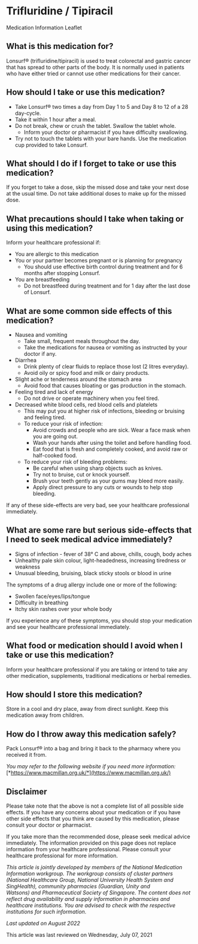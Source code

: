 # Trifluridine / Tipiracil

Medication Information Leaflet

What is this medication for?
----------------------------

Lonsurf® (trifluridine/tipiracil) is used to treat colorectal and gastric cancer that has spread to other parts of the body. It is normally used in patients who have either tried or cannot use other medications for their cancer.

How should I take or use this medication?
-----------------------------------------

* Take Lonsurf® two times a day from Day 1 to 5 and Day 8 to 12 of a 28 day-cycle.
* Take it within 1 hour after a meal.
* Do not break, chew or crush the tablet. Swallow the tablet whole.
  + Inform your doctor or pharmacist if you have difficulty swallowing.
* Try not to touch the tablets with your bare hands. Use the medication cup provided to take Lonsurf.

What should I do if I forget to take or use this medication?
------------------------------------------------------------

If you forget to take a dose, skip the missed dose and take your next dose at the usual time. Do not take additional doses to make up for the missed dose.

What precautions should I take when taking or using this medication?
--------------------------------------------------------------------

Inform your healthcare professional if:

* You are allergic to this medication
* You or your partner becomes pregnant or is planning for pregnancy
  + You should use effective birth control during treatment and for 6 months after stopping Lonsurf.
* You are breastfeeding  
  + Do not breastfeed during treatment and for 1 day after the last dose of Lonsurf.

What are some common side effects of this medication?
-----------------------------------------------------

* Nausea and vomiting
  + Take small, frequent meals throughout the day.
  + Take the medications for nausea or vomiting as instructed by your doctor if any.
* Diarrhea
  + Drink plenty of clear fluids to replace those lost (2 litres everyday).
  + Avoid oily or spicy food and milk or dairy products.
* Slight ache or tenderness around the stomach area  
  + Avoid food that causes bloating or gas production in the stomach.
* Feeling tired and lack of energy
  + Do not drive or operate machinery when you feel tired.
* Decreased white blood cells, red blood cells and platelets
  + This may put you at higher risk of infections, bleeding or bruising and feeling tired.
  + To reduce your risk of infection:
    - Avoid crowds and people who are sick. Wear a face mask when you are going out.
    - Wash your hands after using the toilet and before handling food.
    - Eat food that is fresh and completely cooked, and avoid raw or half-cooked food.
  + To reduce your risk of bleeding problems:
    - Be careful when using sharp objects such as knives.
    - Try not to bruise, cut or knock yourself.
    - Brush your teeth gently as your gums may bleed more easily.
    - Apply direct pressure to any cuts or wounds to help stop bleeding.

If any of these side-effects are very bad, see your healthcare professional immediately.

What are some rare but serious side-effects that I need to seek medical advice immediately?
-------------------------------------------------------------------------------------------

* Signs of infection - fever of 38° C and above, chills, cough, body aches
* Unhealthy pale skin colour, light-headedness, increasing tiredness or weakness
* Unusual bleeding, bruising, black sticky stools or blood in urine

The symptoms of a drug allergy include one or more of the following:

* Swollen face/eyes/lips/tongue
* Difficulty in breathing
* Itchy skin rashes over your whole body

If you experience any of these symptoms, you should stop your medication and see your healthcare professional immediately.

What food or medication should I avoid when I take or use this medication?
--------------------------------------------------------------------------

Inform your healthcare professional if you are taking or intend to take any other medication, supplements, traditional medications or herbal remedies.

How should I store this medication?
-----------------------------------

Store in a cool and dry place, away from direct sunlight. Keep this medication away from children.

How do I throw away this medication safely?
-------------------------------------------

Pack Lonsurf® into a bag and bring it back to the pharmacy where you received it from.

*You may refer to the following website if you need more information:* [*https://www.macmillan.org.uk/*](https://www.macmillan.org.uk/)

Disclaimer
----------

Please take note that the above is not a complete list of all possible side effects. If you have any concerns about your medication or if you have other side effects that you think are caused by this medication, please consult your doctor or pharmacist.

If you take more than the recommended dose, please seek medical advice immediately. The information provided on this page does not replace information from your healthcare professional. Please consult your healthcare professional for more information.

*This article is jointly developed by members of the National Medication Information workgroup. The workgroup consists of cluster partners (National Healthcare Group, National University Health System and SingHealth), community pharmacies (Guardian, Unity and Watsons) and Pharmaceutical Society of Singapore. The content does not reflect drug availability and supply information in pharmacies and healthcare institutions. You are advised to check with the respective institutions for such information.*

*Last updated on August 2022*

This article was last reviewed on
Wednesday, July 07, 2021